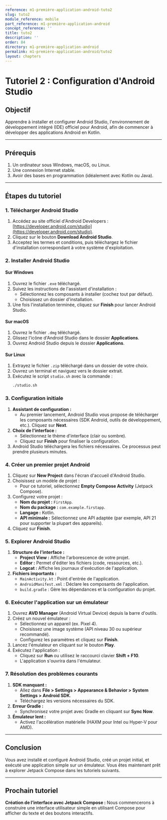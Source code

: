 ```yaml
---
reference: m1-première-application-android-tuto2
slug: tuto2
module_reference: mobile
part_reference: m1-première-application-android
concept_reference: ''
title: tuto2
description: ''
order: 84
directory: m1-première-application-android
permalink: m1-première-application-android/tuto2
layout: chapters
---
```


# Tutoriel 2 : Configuration d'Android Studio

## **Objectif**
Apprendre à installer et configurer Android Studio, l'environnement de développement intégré (IDE) officiel pour Android, afin de commencer à développer des applications Android en Kotlin.

---

## **Prérequis**

1. Un ordinateur sous Windows, macOS, ou Linux.
2. Une connexion Internet stable.
3. Avoir des bases en programmation (idéalement avec Kotlin ou Java).

---

## **Étapes du tutoriel**

### **1. Télécharger Android Studio**

1. Accédez au site officiel d'Android Developers : [https://developer.android.com/studio](https://developer.android.com/studio).
2. Cliquez sur le bouton **Download Android Studio**.
3. Acceptez les termes et conditions, puis téléchargez le fichier d'installation correspondant à votre système d'exploitation.

### **2. Installer Android Studio**

#### **Sur Windows**
1. Ouvrez le fichier `.exe` téléchargé.
2. Suivez les instructions de l'assistant d'installation :
   - Sélectionnez les composants à installer (cochez tout par défaut).
   - Choisissez un dossier d'installation.
3. Une fois l'installation terminée, cliquez sur **Finish** pour lancer Android Studio.

#### **Sur macOS**
1. Ouvrez le fichier `.dmg` téléchargé.
2. Glissez l'icône d'Android Studio dans le dossier **Applications**.
3. Ouvrez Android Studio depuis le dossier **Applications**.

#### **Sur Linux**
1. Extrayez le fichier `.zip` téléchargé dans un dossier de votre choix.
2. Ouvrez un terminal et naviguez vers le dossier extrait.
3. Exécutez le script `studio.sh` avec la commande :
   ```bash
   ./studio.sh
   ```

### **3. Configuration initiale**

1. **Assistant de configuration :**
   - Au premier lancement, Android Studio vous propose de télécharger les composants nécessaires (SDK Android, outils de développement, etc.). Cliquez sur **Next**.
2. **Choix de l'interface :**
   - Sélectionnez le thème d'interface (clair ou sombre).
   - Cliquez sur **Finish** pour finaliser la configuration.
3. Android Studio téléchargera les fichiers nécessaires. Ce processus peut prendre plusieurs minutes.

### **4. Créer un premier projet Android**

1. Cliquez sur **New Project** dans l'écran d'accueil d'Android Studio.
2. Choisissez un modèle de projet :
   - Pour ce tutoriel, sélectionnez **Empty Compose Activity** (Jetpack Compose).
3. Configurez votre projet :
   - **Nom du projet :** `FirstApp`.
   - **Nom du package :** `com.example.firstapp`.
   - **Langage :** Kotlin.
   - **API minimale :** Sélectionnez une API adaptée (par exemple, API 21 pour supporter la plupart des appareils).
4. Cliquez sur **Finish**.

### **5. Explorer Android Studio**

1. **Structure de l'interface :**
   - **Project View :** Affiche l'arborescence de votre projet.
   - **Editor :** Permet d'éditer les fichiers (code, ressources, etc.).
   - **Logcat :** Affiche les journaux d'exécution de l'application.
2. **Fichiers importants :**
   - `MainActivity.kt` : Point d'entrée de l'application.
   - `AndroidManifest.xml` : Déclare les composants de l'application.
   - `build.gradle` : Gère les dépendances et la configuration du projet.

### **6. Exécuter l'application sur un émulateur**

1. Ouvrez **AVD Manager** (Android Virtual Device) depuis la barre d'outils.
2. Créez un nouvel émulateur :
   - Sélectionnez un appareil (ex. Pixel 4).
   - Choisissez une image système (API niveau 30 ou supérieur recommandé).
   - Configurez les paramètres et cliquez sur **Finish**.
3. Lancez l'émulateur en cliquant sur le bouton **Play**.
4. Exécutez l'application :
   - Cliquez sur **Run** ou utilisez le raccourci clavier **Shift + F10**.
   - L'application s'ouvrira dans l'émulateur.

### **7. Résolution des problèmes courants**

1. **SDK manquant :**
   - Allez dans **File > Settings > Appearance & Behavior > System Settings > Android SDK**.
   - Téléchargez les versions nécessaires du SDK.
2. **Erreur Gradle :**
   - Synchronisez votre projet avec Gradle en cliquant sur **Sync Now**.
3. **Émulateur lent :**
   - Activez l'accélération matérielle (HAXM pour Intel ou Hyper-V pour AMD).

---

## **Conclusion**

Vous avez installé et configuré Android Studio, créé un projet initial, et exécuté une application simple sur un émulateur. Vous êtes maintenant prêt à explorer Jetpack Compose dans les tutoriels suivants.

---

## **Prochain tutoriel**
**Création de l’interface avec Jetpack Compose :** Nous commencerons à construire une interface utilisateur simple en utilisant Compose pour afficher du texte et des boutons interactifs.